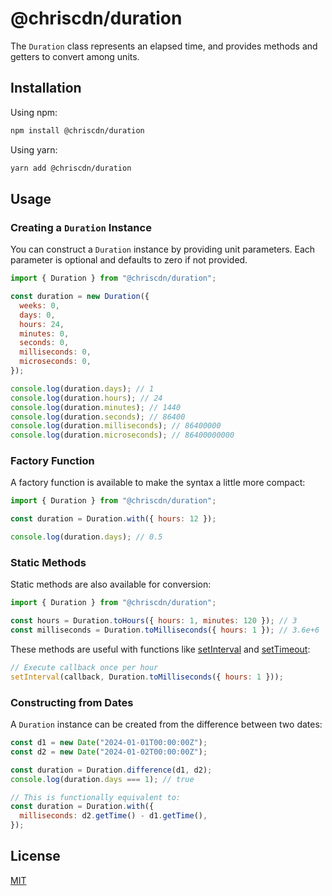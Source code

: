 # @chriscdn/duration

The `Duration` class represents an elapsed time, and provides methods and getters to convert among units.

## Installation

Using npm:

```bash
npm install @chriscdn/duration
```

Using yarn:

```bash
yarn add @chriscdn/duration
```

## Usage

### Creating a `Duration` Instance

You can construct a `Duration` instance by providing unit parameters. Each parameter is optional and defaults to zero if not provided.

```js
import { Duration } from "@chriscdn/duration";

const duration = new Duration({
  weeks: 0,
  days: 0,
  hours: 24,
  minutes: 0,
  seconds: 0,
  milliseconds: 0,
  microseconds: 0,
});

console.log(duration.days); // 1
console.log(duration.hours); // 24
console.log(duration.minutes); // 1440
console.log(duration.seconds); // 86400
console.log(duration.milliseconds); // 86400000
console.log(duration.microseconds); // 86400000000
```

### Factory Function

A factory function is available to make the syntax a little more compact:

```js
import { Duration } from "@chriscdn/duration";

const duration = Duration.with({ hours: 12 });

console.log(duration.days); // 0.5
```

### Static Methods

Static methods are also available for conversion:

```js
import { Duration } from "@chriscdn/duration";

const hours = Duration.toHours({ hours: 1, minutes: 120 }); // 3
const milliseconds = Duration.toMilliseconds({ hours: 1 }); // 3.6e+6
```

These methods are useful with functions like [setInterval](https://developer.mozilla.org/en-US/docs/Web/API/setInterval) and [setTimeout](https://developer.mozilla.org/en-US/docs/Web/API/setTimeout):

```js
// Execute callback once per hour
setInterval(callback, Duration.toMilliseconds({ hours: 1 }));
```

### Constructing from Dates

A `Duration` instance can be created from the difference between two dates:

```js
const d1 = new Date("2024-01-01T00:00:00Z");
const d2 = new Date("2024-01-02T00:00:00Z");

const duration = Duration.difference(d1, d2);
console.log(duration.days === 1); // true

// This is functionally equivalent to:
const duration = Duration.with({
  milliseconds: d2.getTime() - d1.getTime(),
});
```

## License

[MIT](LICENSE)
